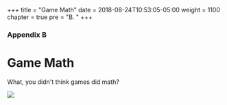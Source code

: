 +++
title = "Game Math"
date = 2018-08-24T10:53:05-05:00
weight = 1100
chapter = true
pre = "B. "
+++

### Appendix B

# Game Math

What, you didn't think games did math?

<img src="https://media.giphy.com/media/HBWbIuHvXI2Eo/giphy.gif">
